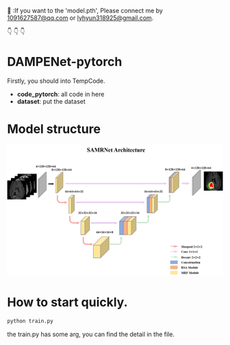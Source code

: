 :rabbit: :If you want to the 'model.pth', Please connect me by 1091627587@qq.com or lyhyun318925@gmail.com.


:point_down: :point_down: :point_down:

# DAMPENet-pytorch
  Firstly, you should into TempCode.
  - **code_pytorch**: all code in here
  - **dataset**: put the dataset

# Model structure
![SAMRNet](./picture/Net.png)

# How to start quickly.
  ```bash
  python train.py
```

the train.py has some arg, you can find the detail in the file.
